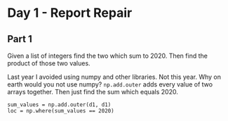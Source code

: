 # Day 1 - Report Repair
## Part 1
Given a list of integers find the two which sum to 2020. Then find the product of those two values.

Last year I avoided using numpy and other libraries. Not this year. Why on earth would you not use numpy?
`np.add.outer` adds every value of two arrays together. Then just find the sum which equals 2020.

```
sum_values = np.add.outer(d1, d1)
loc = np.where(sum_values == 2020)
```


